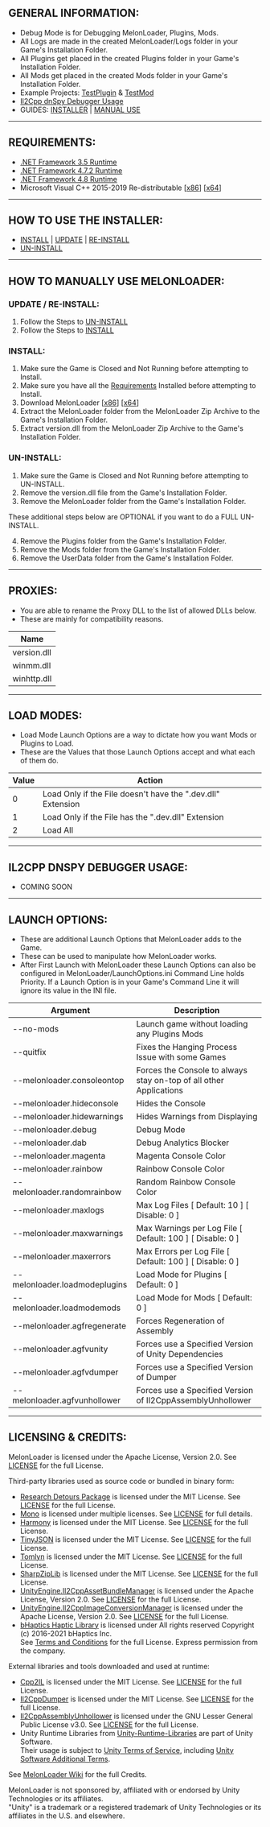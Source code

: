 
## GENERAL INFORMATION:

- Debug Mode is for Debugging MelonLoader, Plugins, Mods.
- All Logs are made in the created MelonLoader/Logs folder in your Game's Installation Folder.
- All Plugins get placed in the created Plugins folder in your Game's Installation Folder.
- All Mods get placed in the created Mods folder in your Game's Installation Folder.
- Example Projects: [TestPlugin](https://github.com/LavaGang/TestPlugin) & [TestMod](https://github.com/LavaGang/TestMod)
- [Il2Cpp dnSpy Debugger Usage](#il2cpp-dnspy-debugger-usage)
- GUIDES: [INSTALLER](#how-to-use-the-installer) | [MANUAL USE](#how-to-manually-use-melonloader)

---

## REQUIREMENTS:

- [.NET Framework 3.5 Runtime](https://www.microsoft.com/en-us/download/details.aspx?id=21)
- [.NET Framework 4.7.2 Runtime](https://dotnet.microsoft.com/download/dotnet-framework/net472)
- [.NET Framework 4.8 Runtime](https://dotnet.microsoft.com/download/dotnet-framework/net48)
- Microsoft Visual C++ 2015-2019 Re-distributable [[x86](https://aka.ms/vs/16/release/vc_redist.x86.exe)] [[x64](https://aka.ms/vs/16/release/vc_redist.x64.exe)]

---

## HOW TO USE THE INSTALLER:

- [INSTALL](https://github.com/LavaGang/MelonLoader.Installer/blob/master/README.md#how-to-install-re-install-or-update-melonloader) | [UPDATE](https://github.com/LavaGang/MelonLoader.Installer/blob/master/README.md#how-to-install-re-install-or-update-melonloader) | [RE-INSTALL](https://github.com/LavaGang/MelonLoader.Installer/blob/master/README.md#how-to-install-re-install-or-update-melonloader)
- [UN-INSTALL](https://github.com/LavaGang/MelonLoader.Installer/blob/master/README.md#how-to-un-install-melonloader)

---

## HOW TO MANUALLY USE MELONLOADER:

### UPDATE / RE-INSTALL:

1. Follow the Steps to [UN-INSTALL](#un-install)
2. Follow the Steps to [INSTALL](#install)


### INSTALL:

1. Make sure the Game is Closed and Not Running before attempting to Install.
2. Make sure you have all the [Requirements](#requirements) Installed before attempting to Install.
3. Download MelonLoader [[x86](https://github.com/LavaGang/MelonLoader/releases/download/v0.3.0/MelonLoader.x86.zip)] [[x64](https://github.com/LavaGang/MelonLoader/releases/download/v0.3.0/MelonLoader.x64.zip)]
4. Extract the MelonLoader folder from the MelonLoader Zip Archive to the Game's Installation Folder.
5. Extract version.dll from the MelonLoader Zip Archive to the Game's Installation Folder.


### UN-INSTALL:

1. Make sure the Game is Closed and Not Running before attempting to UN-INSTALL.
2. Remove the version.dll file from the Game's Installation Folder.
3. Remove the MelonLoader folder from the Game's Installation Folder.

These additional steps below are OPTIONAL if you want to do a FULL UN-INSTALL.

4. Remove the Plugins folder from the Game's Installation Folder.
5. Remove the Mods folder from the Game's Installation Folder.
6. Remove the UserData folder from the Game's Installation Folder.

---

## PROXIES:

- You are able to rename the Proxy DLL to the list of allowed DLLs below.
- These are mainly for compatibility reasons.

| Name |
| - |
| version.dll |
| winmm.dll |
| winhttp.dll |

---

## LOAD MODES:

- Load Mode Launch Options are a way to dictate how you want Mods or Plugins to Load.
- These are the Values that those Launch Options accept and what each of them do.

| Value | Action |
| - | - |
| 0 | Load Only if the File doesn't have the ".dev.dll" Extension |
| 1 | Load Only if the File has the ".dev.dll" Extension |
| 2 | Load All |

---

## IL2CPP DNSPY DEBUGGER USAGE:

- COMING SOON

---

## LAUNCH OPTIONS:

- These are additional Launch Options that MelonLoader adds to the Game.
- These can be used to manipulate how MelonLoader works.
- After First Launch with MelonLoader these Launch Options can also be configured in MelonLoader/LaunchOptions.ini
Command Line holds Priority. If a Launch Option is in your Game's Command Line it will ignore its value in the INI file.

| Argument | Description |
| - | - |
| --no-mods | Launch game without loading any Plugins Mods |
| --quitfix | Fixes the Hanging Process Issue with some Games |
| --melonloader.consoleontop | Forces the Console to always stay on-top of all other Applications |
| --melonloader.hideconsole | Hides the Console |
| --melonloader.hidewarnings | Hides Warnings from Displaying |
| --melonloader.debug | Debug Mode |
| --melonloader.dab | Debug Analytics Blocker |
| --melonloader.magenta | Magenta Console Color |
| --melonloader.rainbow | Rainbow Console Color |
| --melonloader.randomrainbow | Random Rainbow Console Color |
| --melonloader.maxlogs | Max Log Files [ Default: 10 ] [ Disable: 0 ] |
| --melonloader.maxwarnings | Max Warnings per Log File [ Default: 100 ] [ Disable: 0 ] |
| --melonloader.maxerrors | Max Errors per Log File [ Default: 100 ] [ Disable: 0 ] |
| --melonloader.loadmodeplugins | Load Mode for Plugins [ Default: 0 ] |
| --melonloader.loadmodemods | Load Mode for Mods [ Default: 0 ] |
| --melonloader.agfregenerate | Forces Regeneration of Assembly |
| --melonloader.agfvunity | Forces use a Specified Version of Unity Dependencies |
| --melonloader.agfvdumper | Forces use a Specified Version of Dumper |
| --melonloader.agfvunhollower | Forces use a Specified Version of Il2CppAssemblyUnhollower |

---

## LICENSING & CREDITS:

MelonLoader is licensed under the Apache License, Version 2.0. See [LICENSE](https://github.com/LavaGang/MelonLoader/blob/alpha-development/LICENSE.md) for the full License.

Third-party libraries used as source code or bundled in binary form:
- [Research Detours Package](https://github.com/microsoft/Detours) is licensed under the MIT License. See [LICENSE](https://github.com/LavaGang/MelonLoader/blob/alpha-development/Detours/LICENSE.md) for the full License.
- [Mono](https://github.com/Unity-Technologies/mono) is licensed under multiple licenses. See [LICENSE](https://github.com/Unity-Technologies/mono/blob/unity-master/LICENSE) for full details.
- [Harmony](https://github.com/pardeike/Harmony) is licensed under the MIT License. See [LICENSE](https://github.com/LavaGang/MelonLoader/blob/alpha-development/MelonLoader/Libs/Harmony/LICENSE) for the full License.
- [TinyJSON](https://github.com/pbhogan/TinyJSON) is licensed under the MIT License. See [LICENSE](https://github.com/LavaGang/MelonLoader/blob/alpha-development/MelonLoader/Libs/TinyJSON/LICENSE.md) for the full License.
- [Tomlyn](https://github.com/xoofx/Tomlyn) is licensed under the MIT License. See [LICENSE](https://github.com/LavaGang/MelonLoader/blob/alpha-development/MelonLoader/Libs/Tomlyn/license.txt) for the full License.
- [SharpZipLib](https://github.com/icsharpcode/SharpZipLib) is licensed under the MIT License. See [LICENSE](https://github.com/LavaGang/MelonLoader/blob/alpha-development/MelonLoader/Libs/SharpZipLib/LICENSE.txt) for the full License.
- [UnityEngine.Il2CppAssetBundleManager](https://github.com/LavaGang/UnityEngine.Il2CppAssetBundleManager) is licensed under the Apache License, Version 2.0. See [LICENSE](https://github.com/LavaGang/UnityEngine.Il2CppAssetBundleManager/blob/master/LICENSE.md) for the full License.
- [UnityEngine.Il2CppImageConversionManager](https://github.com/LavaGang/UnityEngine.Il2CppImageConversionManager) is licensed under the Apache License, Version 2.0. See [LICENSE](https://github.com/LavaGang/UnityEngine.Il2CppImageConversionManager/blob/master/LICENSE.md) for the full License.
- [bHaptics Haptic Library](https://github.com/bhaptics/haptic-library) is licensed under All rights reserved Copyright (c) 2016-2021 bHaptics Inc.  
See [Terms and Conditions](https://www.bhaptics.com/legals/terms-and-conditions) for the full License. Express permission from the company.

External libraries and tools downloaded and used at runtime:
- [Cpp2IL](https://github.com/SamboyCoding/Cpp2IL) is licensed under the MIT License. See [LICENSE](https://github.com/SamboyCoding/Cpp2IL/blob/master/LICENSE) for the full License.
- [Il2CppDumper](https://github.com/Perfare/Il2CppDumper) is licensed under the MIT License. See [LICENSE](https://github.com/Perfare/Il2CppDumper/blob/master/LICENSE) for the full License.
- [Il2CppAssemblyUnhollower](https://github.com/knah/Il2CppAssemblyUnhollower) is licensed under the GNU Lesser General Public License v3.0. See [LICENSE](https://github.com/knah/Il2CppAssemblyUnhollower/blob/master/LICENSE) for the full License.
- Unity Runtime Libraries from [Unity-Runtime-Libraries](https://github.com/LavaGang/Unity-Runtime-Libraries) are part of Unity Software.  
Their usage is subject to [Unity Terms of Service](https://unity3d.com/legal/terms-of-service), including [Unity Software Additional Terms](https://unity3d.com/legal/terms-of-service/software).

See [MelonLoader Wiki](https://melonwiki.xyz/#/credits) for the full Credits.

MelonLoader is not sponsored by, affiliated with or endorsed by Unity Technologies or its affiliates.  
"Unity" is a trademark or a registered trademark of Unity Technologies or its affiliates in the U.S. and elsewhere.